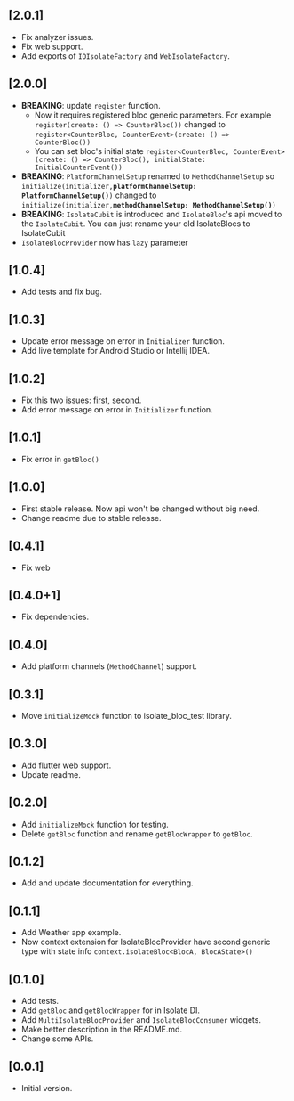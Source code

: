 ## [2.0.1] 
 - Fix analyzer issues.
 - Fix web support.
 - Add exports of `IOIsolateFactory` and `WebIsolateFactory`.

## [2.0.0]
 - **BREAKING**: update `register` function. 
   - Now it requires registered bloc generic parameters. For example `register(create: () => CounterBloc())` changed to `register<CounterBloc, CounterEvent>(create: () => CounterBloc())`
   - You can set bloc's initial state `register<CounterBloc, CounterEvent>(create: () => CounterBloc(), initialState: InitialCounterEvent())`
 - **BREAKING**: `PlatformChannelSetup` renamed to `MethodChannelSetup` so  `initialize(initializer,`**`platformChannelSetup: PlatformChannelSetup()`**`)` changed to `initialize(initializer,`**`methodChannelSetup: MethodChannelSetup()`**`)`
 - **BREAKING**: `IsolateCubit` is introduced and `IsolateBloc`'s api moved to the `IsolateCubit`. You can just rename your old IsolateBlocs to IsolateCubit
 - `IsolateBlocProvider` now has `lazy` parameter

## [1.0.4]
 - Add tests and fix bug.

## [1.0.3]
 - Update error message on error in `Initializer` function.
 - Add live template for Android Studio or Intellij IDEA.

## [1.0.2]
 - Fix this two issues: [first](https://github.com/Maksimka101/isolate-bloc/issues/2), [second](https://github.com/Maksimka101/isolate-bloc/issues/1).
 - Add error message on error in `Initializer` function.

## [1.0.1]
 - Fix error in `getBloc()`

## [1.0.0]
 - First stable release. Now api won't be changed without big need.
 - Change readme due to stable release.

## [0.4.1]
 - Fix web

## [0.4.0+1]
 - Fix dependencies.

## [0.4.0]
 - Add platform channels (`MethodChannel`) support.

## [0.3.1]
 - Move `initializeMock` function to isolate_bloc_test library.

## [0.3.0]
 - Add flutter web support.
 - Update readme.

## [0.2.0]
 - Add `initializeMock` function for testing.
 - Delete `getBloc` function and rename `getBlocWrapper` to `getBloc`. 

## [0.1.2] 
 - Add and update documentation for everything.

## [0.1.1]
 - Add Weather app example.
 - Now context extension for IsolateBlocProvider have second generic type with state 
    info `context.isolateBloc<BlocA, BlocAState>()`

## [0.1.0] 
- Add tests.  
- Add `getBloc` and `getBlocWrapper` for in Isolate DI.
- Add `MultiIsolateBlocProvider` and `IsolateBlocConsumer` widgets.
- Make better description in the README.md.
- Change some APIs.

## [0.0.1] 
- Initial version.
